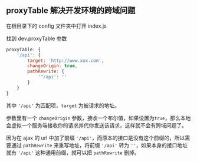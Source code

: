## proxyTable 解决开发环境的跨域问题

在根目录下的 config 文件夹中打开 index.js

找到 dev.proxyTable 参数

```js
proxyTable: {
    '/api': {
        target: 'http://www.xxx.com',
        changeOrigin: true,
        pathRewrite: {
            '^/api': ''
        }
    }
}
```

其中 `'/api'` 为匹配项，`target` 为被请求的地址。

参数里有一个 `changeOrigin` 参数，接收一个布尔值，如果设置为`true`，那么本地会虚拟一个服务端接收你的请求并代你发送该请求，这样就不会有跨域问题了。

因为在 ajax 的 url 中加了前缀 `'/api'`，而原本的接口是没有这个前缀的，所以需要通过 `pathRewrite` 来重写地址，将前缀 `'/api'` 转为 `''`，如果本身的接口地址就有 `'/api'` 这种通用前缀，就可以把 `pathRewrite` 删掉。

